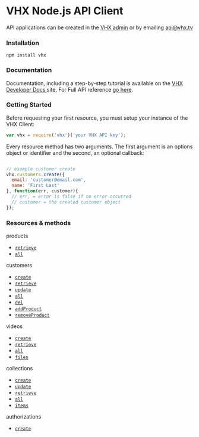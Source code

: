 # VHX Node.js API Client

API applications can be created in the [VHX admin](https://www.vhx.tv/admin/platforms) or by emailing [api@vhx.tv](mailto:api@vhx.tv)

### Installation

`npm install vhx`

### Documentation

Documentation, including a step-by-step tutorial is available on the [VHX Developer Docs ](http://dev.vhx.tv/api?javascript) site.
For Full API reference [go here](http://dev.vhx.tv/docs/api?javascript).

### Getting Started

Before requesting your first resource, you must setup your instance of the VHX Client:

```js
var vhx = require('vhx')('your VHX API key');
```

Every resource method has two arguments. The first argument is an options object or identifier and the second, an optional callback:

```js

// example customer create
vhx.customers.create({
  email: 'customer@email.com',
  name: 'First Last'
}, function(err, customer){
  // err, = error is false if no error occurred
  // customer = the created customer object
});
```

### Resources & methods

products
  * [`retrieve`](http://dev.vhx.tv/docs/api/?javascript#product-retrieve)
  * [`all`](http://dev.vhx.tv/docs/api/?javascript#product-list)

customers
  * [`create`](http://dev.vhx.tv/docs/api/?javascript#customer-create)
  * [`retrieve`](http://dev.vhx.tv/docs/api/?javascript#customer-retrieve)
  * [`update`](http://dev.vhx.tv/docs/api/?javascript#customer-update)
  * [`all`](http://dev.vhx.tv/docs/api/?javascript#customer-list)
  * [`del`](http://dev.vhx.tv/docs/api/?javascript#customer-delete)
  * [`addProduct`](http://dev.vhx.tv/docs/api/?javascript#customer-add-product)
  * [`removeProduct`](http://dev.vhx.tv/docs/api/?javascript#customer-remove-product)

videos
  * [`create`](http://dev.vhx.tv/docs/api/?javascript#videos-create)
  * [`retrieve`](http://dev.vhx.tv/docs/api?javascript#videos-get)
  * [`all`](http://dev.vhx.tv/docs/api?javascript#videos-list)
  * [`files`](http://dev.vhx.tv/docs/api/?javascript#videos-list-files)

collections
  * [`create`](http://dev.vhx.tv/docs/api?javascript#collections-create)
  * [`update`](http://dev.vhx.tv/docs/api?javascript#collections-update)
  * [`retrieve`](http://dev.vhx.tv/docs/api?javascript#collections-retrieve)
  * [`all`](http://dev.vhx.tv/docs/api?javascript#collections-list)
  * [`items`](http://dev.vhx.tv/docs/api?javascript#collection-items-list)

authorizations
  * [`create`](http://dev.vhx.tv/docs/api/?javascript#authorizations-create)
